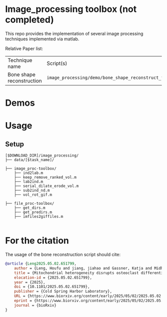 # Image_processing toolbox (not completed)

This repo provides the implementation of several image processing techniques implemented via matlab.

Relative Paper list:
<table>
  <tr>
    <td>Technique name</td>
    <td>Script(s)</td>    
    <td>Paper id</td>
  </tr>
  <tr>
    <td>Bone shape reconstruction</td>
    <td><code>image_processing/demo/bone_shape_reconstruct_from_dcm.m</code></td>    
    <td><code>Leng2025.05.02.651799</code></td>
  </tr>
</table>

# Demos

# Usage
## Setup
```
[$DOWNLOAD_DIR]/image_processing/           
├── data/[$task_name]/
    
├── image_proc-toolbox/
    ├── ind2lab.m
    ├── keep_remove_ranked_vol.m
    ├── lab2ind.m
    ├── serial_dilate_erode_vol.m
    ├── sub2ind_nd.m
    ├── vol_rot_gif.m
    
├── file_proc-toolbox/
    ├── get_dirs.m
    ├── get_predirs.m
    ├── imfiles2giffiles.m
    
```

# For the citation
The usage of the bone reconstruction script should cite:
```bibtex
@article {Leng2025.05.02.651799,
	author = {Leng, Houfu and jiang, jiahao and Gassner, Katja and Midha, Swati and Justo-Mendez, Raquel and Zheng, Jianqing and Hall, Timothy and Luo, Lin and West, Suzanne D and Vincent, Tonia L. and Wann, Angus and Patel, Kashyap A and Poulton, Joanna and O{\textquoteright}Callaghan, Chris A. and Lechuga-Vieco, Ana Victoria and Simon, Anna Katharina},
	title = {Mitochondrial heterogeneity disrupts osteoclast differentiation and bone resorption by impairing respiratory complex I},
	elocation-id = {2025.05.02.651799},
	year = {2025},
	doi = {10.1101/2025.05.02.651799},
	publisher = {Cold Spring Harbor Laboratory},
	URL = {https://www.biorxiv.org/content/early/2025/05/02/2025.05.02.651799},
	eprint = {https://www.biorxiv.org/content/early/2025/05/02/2025.05.02.651799.full.pdf},
	journal = {bioRxiv}
}
```
